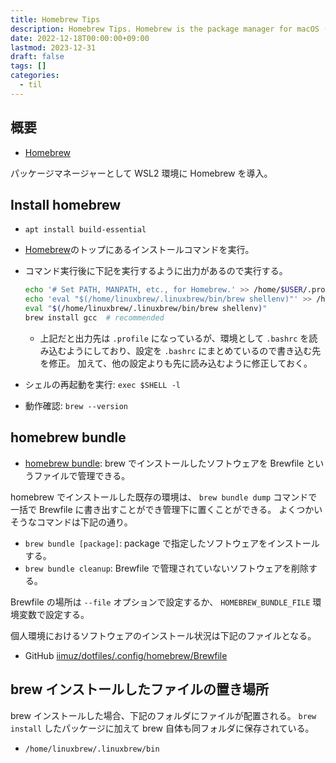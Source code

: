 ```yaml
---
title: Homebrew Tips
description: Homebrew Tips. Homebrew is the package manager for macOS (or Linux)
date: 2022-12-18T00:00:00+09:00
lastmod: 2023-12-31
draft: false
tags: []
categories:
  - til
---
```


## 概要

- [Homebrew](https://brew.sh/)

パッケージマネージャーとして WSL2 環境に Homebrew を導入。

## Install homebrew

- `apt install build-essential`
- [Homebrew](https://brew.sh/)のトップにあるインストールコマンドを実行。
- コマンド実行後に下記を実行するように出力があるので実行する。

  ```sh
  echo '# Set PATH, MANPATH, etc., for Homebrew.' >> /home/$USER/.profile
  echo 'eval "$(/home/linuxbrew/.linuxbrew/bin/brew shellenv)"' >> /home/$USER/.profile
  eval "$(/home/linuxbrew/.linuxbrew/bin/brew shellenv)"
  brew install gcc  # recommended
  ```

  - 上記だと出力先は `.profile` になっているが、環境として `.bashrc` を読み込むようにしており、設定を `.bashrc` にまとめているので書き込む先を修正。
    加えて、他の設定よりも先に読み込むように修正しておく。

- シェルの再起動を実行: `exec $SHELL -l`
- 動作確認: `brew --version`

## homebrew bundle

- [homebrew bundle](https://github.com/Homebrew/homebrew-bundle): brew でインストールしたソフトウェアを Brewfile というファイルで管理できる。

homebrew でインストールした既存の環境は、 `brew bundle dump` コマンドで一括で Brewfile に書き出すことができ管理下に置くことができる。
よくつかいそうなコマンドは下記の通り。

- `brew bundle [package]`: package で指定したソフトウェアをインストールする。
- `brew bundle cleanup`: Brewfile で管理されていないソフトウェアを削除する。

Brewfile の場所は `--file` オプションで設定するか、 `HOMEBREW_BUNDLE_FILE` 環境変数で設定する。

個人環境におけるソフトウェアのインストール状況は下記のファイルとなる。

- GitHub [iimuz/dotfiles/.config/homebrew/Brewfile](https://github.com/iimuz/dotfiles/.config/homebrew/Brewfile)

## brew インストールしたファイルの置き場所

brew インストールした場合、下記のフォルダにファイルが配置される。
`brew install` したパッケージに加えて brew 自体も同フォルダに保存されている。

- `/home/linuxbrew/.linuxbrew/bin`

